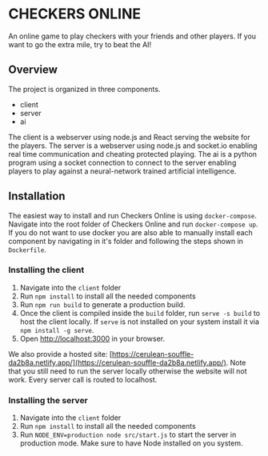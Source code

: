 # CHECKERS ONLINE

An online game to play checkers with your friends and other players. If you want to go the extra mile, try to beat the AI!

## Overview

The project is organized in three components.
- client
- server
- ai

The client is a webserver using node.js and React serving the website for the players.
The server is a webserver using node.js and socket.io enabling real time communication and cheating protected playing.
The ai is a python program using a socket connection to connect to the server enabling players to play against a neural-network trained artificial intelligence.

## Installation

The easiest way to install and run Checkers Online is using `docker-compose`.
Navigate into the root folder of Checkers Online and run `docker-compose up`.
If you do not want to use docker you are also able to manually install each component by navigating in it's folder and following the steps shown in `Dockerfile`.


### Installing the client

1. Navigate into the `client` folder
2. Run `npm install` to install all the needed components
3. Run `npm run build` to generate a production build.
4. Once the client is compiled inside the `build` folder, run `serve -s build` to host the client locally. If `serve` is not installed on your system install it via `npm install -g serve`.
5. Open [http://localhost:3000](http://localhost:3000) in your browser.

We also provide a hosted site: [https://cerulean-souffle-da2b8a.netlify.app/](https://cerulean-souffle-da2b8a.netlify.app/).
Note that you still need to run the server locally otherwise the website will not work. Every server call is routed to localhost.

### Installing the server
1. Navigate into the `client` folder
2. Run `npm install` to install all the needed components
3. Run `NODE_ENV=production node src/start.js` to start the server in production mode. Make sure to have Node installed on you system.

